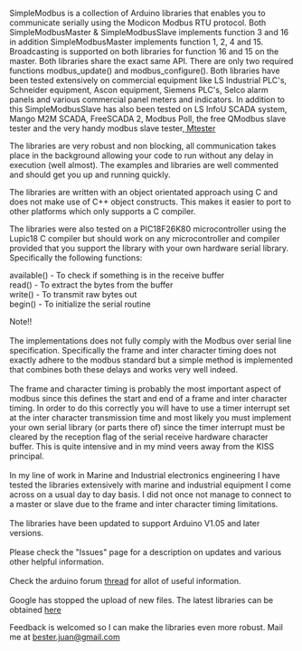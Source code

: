 SimpleModbus is a collection of Arduino libraries that enables you to communicate serially using the Modicon Modbus RTU protocol. Both SimpleModbusMaster & SimpleModbusSlave implements function 3 and 16 in addition SimpleModbusMaster implements function 1, 2, 4 and 15. Broadcasting is supported on both libraries for function 16 and 15 on the master. Both libraries share the exact same API. There are only two required functions modbus\_update() and modbus\_configure(). Both libraries have been tested extensively on commercial equipment like LS Industrial PLC's, Schneider equipment, Ascon equipment, Siemens PLC's, Selco alarm panels and various commercial panel meters and indicators. In addition to this SimpleModbusSlave has also been tested on LS InfoU SCADA system, Mango M2M SCADA, FreeSCADA 2, Modbus Poll, the free QModbus slave tester and the very handy modbus slave tester,<a href='http://www.plcs.net/downloads/index.php?&direction=0&order=&directory=Modicon'> Mtester</a>

The libraries are very robust and non blocking, all communication takes place in the background allowing your code to run without any delay in execution (well almost). The examples and libraries are well commented and should get you up and running quickly.

The libraries are written with an object orientated approach using C and does not make use of C++ object constructs. This makes it easier to port to other platforms which only supports a C compiler.

The libraries were also tested on a PIC18F26K80 microcontroller using the Lupic18 C compiler but should work on any microcontroller and compiler provided that you support the
library with your own hardware serial library. Specifically the following functions:

available() - To check if something is in the receive buffer<br>
read() -  To extract the bytes from the buffer<br>
write() - To transmit raw bytes out<br>
begin() - To initialize the serial routine<br>

Note!!<br>
<br>
The implementations does not fully comply with the Modbus over serial line specification. Specifically the frame and inter character timing does not exactly adhere to the modbus standard but a simple method is implemented that combines both these delays and works very well indeed.<br>
<br>
The frame and character timing is probably the most important aspect of modbus since this defines the start and end of a frame and inter character timing. In order to do this correctly you will have to use a timer interrupt set at the inter character transmission time and most likely you must implement your own serial library (or parts there of) since the timer interrupt must be cleared by the reception flag of the serial receive hardware character buffer. This is quite intensive and in my mind veers away from the KISS principal.<br>
<br>
In my line of work in Marine and Industrial electronics engineering I have tested the libraries extensively with marine and industrial equipment I come across on a usual day to day basis. I did not once not manage to connect to a master or slave due to the frame and inter character timing limitations.<br>
<br>
The libraries have been updated to support Arduino V1.05 and later versions.<br>
<br>
Please check the "Issues" page for a description on updates and various other helpful information.<br>
<br>
Check the arduino forum <a href='http://forum.arduino.cc/index.php?topic=176142.0'>thread</a> for allot of useful information.<br>
<br>
Google has stopped the upload of new files. The latest libraries can be obtained <a href='https://drive.google.com/folderview?id=0B0B286tJkafVSENVcU1RQVBfSzg&usp=drive_web'>here</a>

Feedback is welcomed so I can make the libraries even more robust. Mail me at bester.juan@gmail.com
